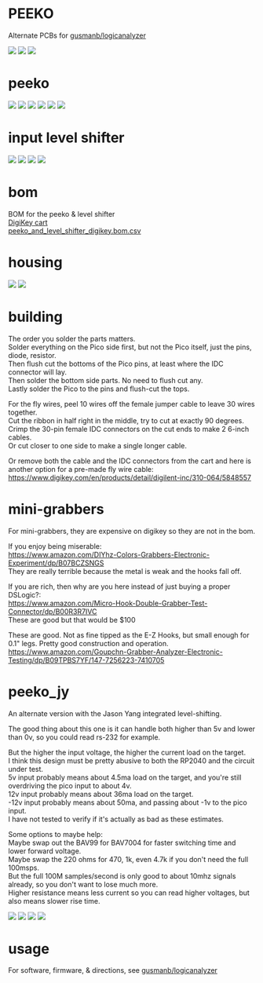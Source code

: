 # PEEKO

Alternate PCBs for [gusmanb/logicanalyzer](https://github.com/gusmanb/logicanalyzer)

![](PCB/out/peeko_with_level_shifter.top.jpg)
![](PCB/out/peeko_with_level_shifter.jpg)
![](PCB/out/peeko_with_level_shifter.b.jpg)

# peeko  
![](PCB/out/peeko.jpg)
![](PCB/out/peeko.2.jpg)
![](PCB/out/peeko.3.jpg)
![](PCB/out/peeko.top.jpg)
![](PCB/out/peeko.bottom.jpg)
![](PCB/out/peeko.svg)

# input level shifter
![](PCB/out/peeko_input_level_shifter.jpg)
![](PCB/out/peeko_input_level_shifter.top.jpg)
![](PCB/out/peeko_input_level_shifter.bottom.jpg)
![](PCB/out/peeko_input_level_shifter.svg)

# bom
BOM for the peeko & level shifter  
[DigiKey cart](https://www.digikey.com/short/hmhjtdmn)  
[peeko_and_level_shifter_digikey.bom.csv](peeko_and_level_shifter_digikey.bom.csv)

# housing
![](HOUSING/out/peeko_housing.png)
![](HOUSING/out/peeko_housing.b.png)

# building
The order you solder the parts matters.  
Solder everything on the Pico side first, but not the Pico itself, just the pins, diode, resistor.  
Then flush cut the bottoms of the Pico pins, at least where the IDC connector will lay.  
Then solder the bottom side parts. No need to flush cut any.  
Lastly solder the Pico to the pins and flush-cut the tops.

For the fly wires, peel 10 wires off the female jumper cable to leave 30 wires together.  
Cut the ribbon in half right in the middle, try to cut at exactly 90 degrees.  
Crimp the 30-pin female IDC connectors on the cut ends to make 2 6-inch cables.  
Or cut closer to one side to make a single longer cable.

Or remove both the cable and the IDC connectors from the cart and here is another option for a pre-made fly wire cable:  
https://www.digikey.com/en/products/detail/digilent-inc/310-064/5848557

# mini-grabbers
For mini-grabbers, they are expensive on digikey so they are not in the bom.  

If you enjoy being miserable:  
https://www.amazon.com/DIYhz-Colors-Grabbers-Electronic-Experiment/dp/B07BCZSNGS  
They are really terrible because the metal is weak and the hooks fall off.

If you are rich, then why are you here instead of just buying a proper DSLogic?:  
https://www.amazon.com/Micro-Hook-Double-Grabber-Test-Connector/dp/B00R3R7IVC  
These are good but that would be $100

These are good. Not as fine tipped as the E-Z Hooks, but small enough for 0.1" legs. Pretty good construction and operation.  
https://www.amazon.com/Goupchn-Grabber-Analyzer-Electronic-Testing/dp/B09TPBS7YF/147-7256223-7410705  

# peeko_jy

An alternate version with the Jason Yang integrated level-shifting.

The good thing about this one is it can handle both higher than 5v and lower than 0v, so you could read rs-232 for example.

But the higher the input voltage, the higher the current load on the target.  
I think this design must be pretty abusive to both the RP2040 and the circuit under test.  
5v input probably means about 4.5ma load on the target, and you're still overdriving the pico input to about 4v.  
12v input probably means about 36ma load on the target.  
-12v input probably means about 50ma, and passing about -1v to the pico input.  
I have not tested to verify if it's actually as bad as these estimates.

Some options to maybe help:  
Maybe swap out the BAV99 for BAV7004 for faster switching time and lower forward voltage.  
Maybe swap the 220 ohms for 470, 1k, even 4.7k if you don't need the full 100msps.  
But the full 100M samples/second is only good to about 10mhz signals already, so you don't want to lose much more.  
Higher resistance means less current so you can read higher voltages, but also means slower rise time.

![](PCB/out/peeko_jy.jpg)
![](PCB/out/peeko_jy.top.jpg)
![](PCB/out/peeko_jy.bottom.jpg)
![](PCB/out/peeko_jy.svg)

# usage
For software, firmware, & directions, see [gusmanb/logicanalyzer](https://github.com/gusmanb/logicanalyzer)
